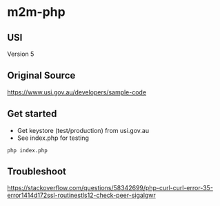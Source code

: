 # m2m-php

## USI 

Version 5

## Original Source
https://www.usi.gov.au/developers/sample-code

## Get started

- Get keystore (test/production) from usi.gov.au
- See index.php for testing

`php index.php`

## Troubleshoot
https://stackoverflow.com/questions/58342699/php-curl-curl-error-35-error1414d172ssl-routinestls12-check-peer-sigalgwr

